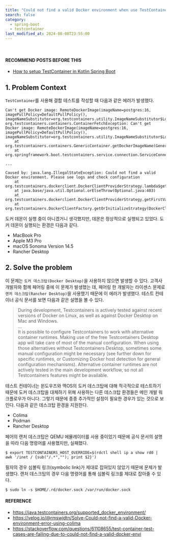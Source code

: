 ```yaml
---
title: "Could not find a valid Docker environment when use TestContainer in MacOS"
search: false
category:
  - spring-boot
  - testcontainer
last_modified_at: 2024-08-08T23:55:00
---
```


<br/>

#### RECOMMEND POSTS BEFORE THIS

- [How to setup TestContainer in Kotlin Spring Boot][how-to-setup-testcontainer-in-kotlin-spring-boot-link]

## 1. Problem Context

`TestContainer`를 사용해 결합 테스트를 작성할 때 다음과 같은 에러가 발생했다. 

```
Can't get Docker image: RemoteDockerImage(imageName=postgres:16, imagePullPolicy=DefaultPullPolicy(), imageNameSubstitutor=org.testcontainers.utility.ImageNameSubstitutor$LogWrappedImageNameSubstitutor@48ea2003)
org.testcontainers.containers.ContainerFetchException: Can't get Docker image: RemoteDockerImage(imageName=postgres:16, imagePullPolicy=DefaultPullPolicy(), imageNameSubstitutor=org.testcontainers.utility.ImageNameSubstitutor$LogWrappedImageNameSubstitutor@48ea2003)
	at org.testcontainers.containers.GenericContainer.getDockerImageName(GenericContainer.java:1364)
	at org.springframework.boot.testcontainers.service.connection.ServiceConnectionContextCustomizerFactory.createSource(ServiceConnectionContextCustomizerFactory.java:88)

...

Caused by: java.lang.IllegalStateException: Could not find a valid Docker environment. Please see logs and check configuration
	at org.testcontainers.dockerclient.DockerClientProviderStrategy.lambda$getFirstValidStrategy$7(DockerClientProviderStrategy.java:277)
	at java.base/java.util.Optional.orElseThrow(Optional.java:403)
	at org.testcontainers.dockerclient.DockerClientProviderStrategy.getFirstValidStrategy(DockerClientProviderStrategy.java:268)
	at org.testcontainers.DockerClientFactory.getOrInitializeStrategy(DockerClientFactory.java:152)
```

도커 데몬이 실행 중이 아니겠거니 생각했지만, 데몬은 정상적으로 실행되고 있었다. 도커 데몬이 실행되는 환경은 다음과 같다.

- MacBook Pro
- Apple M3 Pro
- macOS Sonoma Version 14.5
- Rancher Desktop

## 2. Solve the problem

이 문제는 `도커 데스크탑(Docker Desktop)`을 사용하지 않으면 발생할 수 있다. 고객사 개발자와 함께 페어링 중에 이 문제가 발생했는 데, 페어링 한 개발자는 라이센스 문제로 `랜처 데스크탑(Rancher Desktop)`을 사용했기 때문에 이 에러가 발생했다. 테스트 컨테이너 공식 문서를 보면 다음과 같은 설명을 볼 수 있다.

> During development, Testcontainers is actively tested against recent versions of Docker on Linux, as well as against Docker Desktop on Mac and Windows.<br/>
> ...<br/>
> It is possible to configure Testcontainers to work with alternative container runtimes. Making use of the free Testcontainers Desktop app will take care of most of the manual configuration. When using those alternatives without Testcontainers Desktop, sometimes some manual configuration might be necessary (see further down for specific runtimes, or Customizing Docker host detection for general configuration mechanisms). Alternative container runtimes are not actively tested in the main development workflow, so not all Testcontainers features might be available.

테스트 컨테이너는 윈도우즈와 맥OS의 도커 데스크탑에 대해 적극적으로 테스트하기 때문에 도커 데스크탑을 대체하기 위해 사용하는 다른 데스크탑 환경들은 메인 개발 워크플로우가 아니다. 그렇기 때문에 종종 추가적인 설정이 필요한 경우가 있는 것으로 보인다. 다음과 같은 데스크탑 환경을 지원한다.

- Colima
- Podman
- Rancher Desktop

페어의 랜처 데스크탑은 QEMU 에뮬레이터를 사용 중이었기 때문에 공식 문서의 설명을 따라 다음 명령어를 사용했지만, 실패했다.

```
$ export TESTCONTAINERS_HOST_OVERRIDE=$(rdctl shell ip a show rd0 | awk '/inet / {sub("/.*",""); print $2}')
```

필자의 경우 심볼릭 링크(symbolic link)가 제대로 잡혀있지 않았기 때문에 문제가 발생했다. 랜처 데스크탑의 경우 다음 명령어를 통해 심볼릭 링크를 제대로 잡아줄 수 있다.

```
$ sudo ln -s $HOME/.rd/docker.sock /var/run/docker.sock
```

#### REFERENCE

- <https://java.testcontainers.org/supported_docker_environment/>
- <https://velog.io/@rmswjdtn/Solve-Could-not-find-a-valid-Docker-environment-error-using-colima>
- <https://stackoverflow.com/questions/61108655/test-container-test-cases-are-failing-due-to-could-not-find-a-valid-docker-envi>

[how-to-setup-testcontainer-in-kotlin-spring-boot-link]: https://junhyunny.github.io/kotlin/spring-boot/test-container/how-to-setup-testcontainer-in-kotlin-spring-boot/